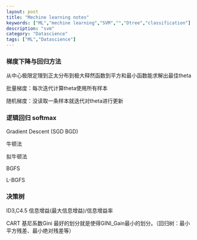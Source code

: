 ```yaml
---
layout: post
title: "Mechine learning notes"
keywords: ["ML","mechine learning","SVM","","Dtree","classification"]
description: "svm"
category: "Datascience"
tags: ["ML","Datascience"]
---
```


### 梯度下降与回归方法

>
从中心极限定理到正太分布到极大释然函数到平方和最小函数能求解出最佳theta

批量梯度：每次迭代计算theta使用所有样本

随机梯度：没读取一条样本就迭代对theta进行更新



### 逻辑回归 softmax

>
Gradient Descent (SGD BGD)

牛顿法

拟牛顿法

BGFS

L-BGFS


### 决策树

>
ID3,C4.5  信息增益(最大信息增益)/信息增益率 

CART  基尼系数Gini 最好的划分就是使得GINI_Gain最小的划分。（回归树：最小平方残差、最小绝对残差等）
